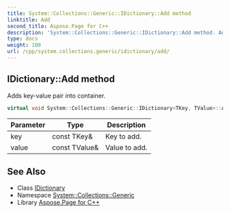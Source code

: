 ```yaml
---
title: System::Collections::Generic::IDictionary::Add method
linktitle: Add
second_title: Aspose.Page for C++
description: 'System::Collections::Generic::IDictionary::Add method. Adds key-value pair into container in C++.'
type: docs
weight: 100
url: /cpp/system.collections.generic/idictionary/add/
---
```

## IDictionary::Add method


Adds key-value pair into container.

```cpp
virtual void System::Collections::Generic::IDictionary<TKey, TValue>::Add(const TKey &key, const TValue &value)=0
```


| Parameter | Type | Description |
| --- | --- | --- |
| key | const TKey\& | Key to add. |
| value | const TValue\& | Value to add. |

## See Also

* Class [IDictionary](../)
* Namespace [System::Collections::Generic](../../)
* Library [Aspose.Page for C++](../../../)
